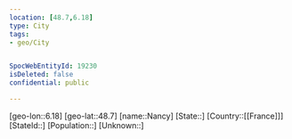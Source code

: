 ```yaml
---
location: [48.7,6.18]
type: City
tags:
- geo/City


SpocWebEntityId: 19230
isDeleted: false
confidential: public

---
```

[geo-lon::6.18]
[geo-lat::48.7]
[name::Nancy]
[State::]
[Country::[[France]]]
[StateId::]
[Population::]
[Unknown::]

